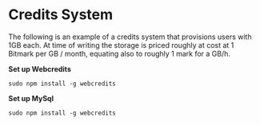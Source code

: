 # Credits System

The following is an example of a credits system that provisions users with 1GB each.  At time of writing the storage is priced roughly at cost at 1 Bitmark per GB / month, equating also to roughly 1 mark for a GB/h.

**Set up Webcredits**

```
sudo npm install -g webcredits
```

**Set up MySql**

```
sudo npm install -g webcredits
```



